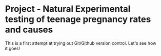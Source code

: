 # Project - Natural Experimental testing of teenage pregnancy rates and causes

This is a first attempt at trying out Git/Github version control. Let's see how it goes!

